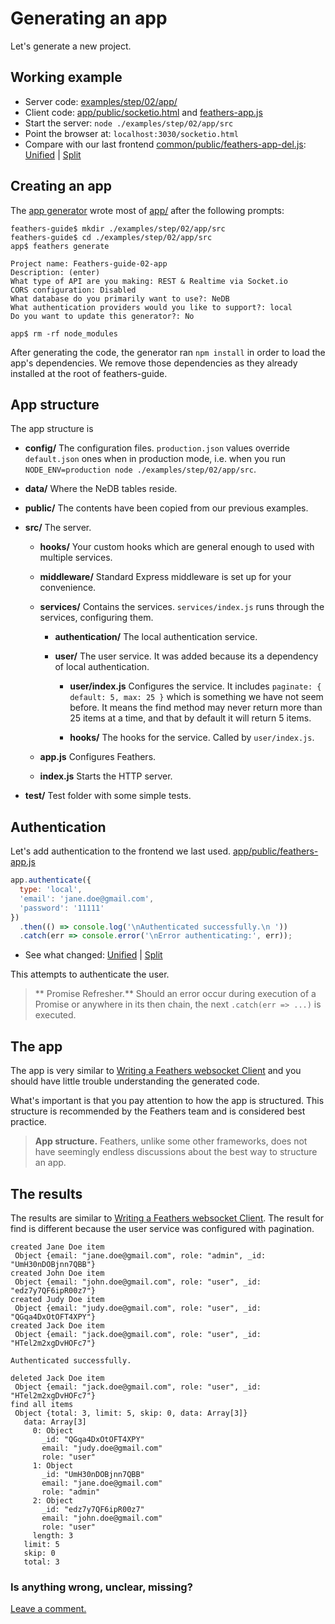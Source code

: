 # Generating an app

Let's generate a new project.

## Working example

- Server code: [examples/step/02/app/](https://github.com/feathersjs/feathers-docs/blob/master/examples/step/02/app/)
- Client code: [app/public/socketio.html](https://github.com/feathersjs/feathers-docs/blob/master/examples/step/02/app/public/socketio.html)
and
[feathers-app.js](https://github.com/feathersjs/feathers-docs/blob/master/examples/step/02/app/public/feathers-app.js)
- Start the server: `node ./examples/step/02/app/src`
- Point the browser at: `localhost:3030/socketio.html`
- Compare with our last frontend
[common/public/feathers-app-del.js](https://github.com/feathersjs/feathers-docs/blob/master/examples/step/01/common/public/feathers-app-del.js):
[Unified](http://htmlpreview.github.io/?https://github.com/feathersjs/feathers-docs/blob/master/examples/step/_diff/02-app-feathers-app-line.html)
|
[Split](http://htmlpreview.github.io/?https://github.com/feathersjs/feathers-docs/blob/master/examples/step/_diff/02-app-feathers-app-side.html)

## Creating an app

The [app generator](https://docs.feathersjs.com/getting-started/scaffolding.html#generate-the-app)
wrote most of
[app/](https://github.com/feathersjs/feathers-docs/blob/master/examples/step/02/app/)
after the following prompts:

```text
feathers-guide$ mkdir ./examples/step/02/app/src
feathers-guide$ cd ./examples/step/02/app/src
app$ feathers generate

Project name: Feathers-guide-02-app
Description: (enter)
What type of API are you making: REST & Realtime via Socket.io
CORS configuration: Disabled
What database do you primarily want to use?: NeDB
What authentication providers would you like to support?: local
Do you want to update this generator?: No

app$ rm -rf node_modules
```

After generating the code, the generator ran `npm install` in order to load the app's dependencies.
We remove those dependencies as they already installed at the root of feathers-guide.

## App structure

The app structure is

- **config/** The configuration files.
`production.json` values override `default.json` ones when in production mode,
i.e. when you run `NODE_ENV=production node ./examples/step/02/app/src`.

- **data/** Where the NeDB tables reside.

- **public/** The contents have been copied from our previous examples.

- **src/** The server.
    
    - **hooks/** Your custom hooks which are general enough to used with multiple services.
    
    - **middleware/** Standard Express middleware is set up for your convenience.
    
    - **services/** Contains the services.
    `services/index.js` runs through the services, configuring them.
    
        - **authentication/** The local authentication service.
        
        - **user/** The user service. It was added because its a dependency of local authentication.
        
            - **user/index.js** Configures the service.
            It includes `paginate: { default: 5, max: 25 }` which is something we have not seem before.
            It means the find method may never return more than 25 items at a time,
            and that by default it will return 5 items.
        
            - **hooks/** The hooks for the service. Called by `user/index.js`.
            
    - **app.js** Configures Feathers.
    
    - **index.js** Starts the HTTP server.
 
- **test/** Test folder with some simple tests.

## Authentication

Let's add authentication to the frontend we last used.
[app/public/feathers-app.js](https://github.com/feathersjs/feathers-docs/blob/master/examples/step/02/app/public/feathers-app.js)

```javascript
app.authenticate({
  type: 'local',
  'email': 'jane.doe@gmail.com',
  'password': '11111'
})
  .then(() => console.log('\nAuthenticated successfully.\n '))
  .catch(err => console.error('\nError authenticating:', err));
```
- See what changed:
[Unified](http://htmlpreview.github.io/?https://github.com/feathersjs/feathers-docs/blob/master/examples/step/_diff/02-app-feathers-app-line.html)
|
[Split](http://htmlpreview.github.io/?https://github.com/feathersjs/feathers-docs/blob/master/examples/step/_diff/02-app-feathers-app-side.html)


This attempts to authenticate the user.

> ** Promise Refresher.** Should an error occur during execution of a Promise
or anywhere in its then chain, the next `.catch(err => ...)` is executed.

## The app

The app is very similar to [Writing a Feathers websocket Client](../basic-feathers/socket-client.md)
and you should have little trouble understanding the generated code.

What's important is that you pay attention to how the app is structured.
This structure is recommended by the Feathers team and is considered best practice.

> **App structure.** Feathers, unlike some other frameworks,
does not have seemingly endless discussions about the best way to structure an app.

## The results

The results are similar to
[Writing a Feathers websocket Client](../basic-feathers/socket-client.md).
The result for find is different because the user service was configured with pagination.

```text
created Jane Doe item
 Object {email: "jane.doe@gmail.com", role: "admin", _id: "UmH30nDOBjnn7QBB"}
created John Doe item
 Object {email: "john.doe@gmail.com", role: "user", _id: "edz7y7QF6ipR00z7"}
created Judy Doe item
 Object {email: "judy.doe@gmail.com", role: "user", _id: "QGqa4DxOtOFT4XPY"}
created Jack Doe item
 Object {email: "jack.doe@gmail.com", role: "user", _id: "HTel2m2xgDvHOFc7"}

Authenticated successfully.
 
deleted Jack Doe item
 Object {email: "jack.doe@gmail.com", role: "user", _id: "HTel2m2xgDvHOFc7"}
find all items
 Object {total: 3, limit: 5, skip: 0, data: Array[3]}
   data: Array[3]
     0: Object
       _id: "QGqa4DxOtOFT4XPY"
       email: "judy.doe@gmail.com"
       role: "user"
     1: Object
       _id: "UmH30nDOBjnn7QBB"
       email: "jane.doe@gmail.com"
       role: "admin"
     2: Object
       _id: "edz7y7QF6ipR00z7"
       email: "john.doe@gmail.com"
       role: "user"
     length: 3
   limit: 5
   skip: 0
   total: 3
```

### Is anything wrong, unclear, missing?
[Leave a comment.](https://github.com/feathersjs/feathers-guide/issues/new?title=Comment:Step-Generators-App&body=Comment:Step-Generators-App)
